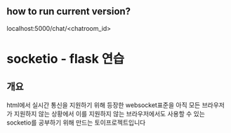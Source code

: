 ## how to run current version?
localhost:5000/chat/<chatroom_id>

# socketio - flask 연습

## 개요

html에서 실시간 통신을 지원하기 위해 등장한 websocket표준을 아직 모든 브라우저가 지원하지 않는 상황에서 이를 지원하지 않는 브라우저에서도 사용할 수 있는 socketio를 공부하기 위해 만드는 토이프로젝트입니다